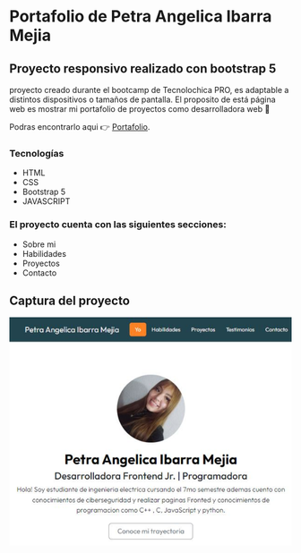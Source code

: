 # Portafolio de Petra Angelica Ibarra Mejia

## Proyecto responsivo realizado con bootstrap 5

proyecto creado durante el bootcamp de Tecnolochica PRO, es adaptable a distintos dispositivos o tamaños de pantalla.
El proposito de está página web es mostrar mi portafolio de proyectos como desarrolladora web 💜

Podras encontrarlo aqui 👉 [Portafolio](https://petraibarra.github.io/).

### Tecnologías 

* HTML
* CSS
* Bootstrap 5 
* JAVASCRIPT 

### El proyecto cuenta con las siguientes secciones: 

* Sobre mi 
* Habilidades 
* Proyectos 
* Contacto 

## Captura del proyecto 
![Captura de proyecto.](/imagenes/CapturaPortafolio.JPG)